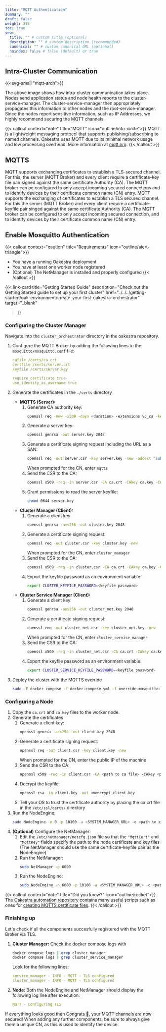 ```yaml
---
title: "MQTT Authentication"
summary: ""
draft: false
weight: 315
toc: true
seo:
  title: "" # custom title (optional)
  description: "" # custom description (recommended)
  canonical: "" # custom canonical URL (optional)
  noindex: false # false (default) or true
---
```


## Intra-Cluster Communication

{{<svg-small "mqtt-arch">}}

The above image shows how intra-cluster communication takes place. Nodes send application status and node health reports to the cluster-service-manager.
The cluster-service-manager then appropriately propagates this information to other nodes and the root-service-manager. Since the nodes report sensitive information, such
as IP Addresses, we highly recommend securing the MQTT channels.

{{< callout context="note" title="MQTT" icon="outline/info-circle">}} 
MQTT is a lightweight messaging protocol that supports publishing/subscribing to named channels. Oakestra uses MQTT due to its minimal network usage and low processing overhead. More information at [mqtt.org](https://mqtt.org/).
{{< /callout >}}


## MQTTS
MQTT supports exchanging certificates to establish a TLS-secured channel. For this, the server (MQTT Broker) and every client require a certificate-key file pair signed against the same certificate Authority (CA). The MQTT broker can be configured to only accept incoming secured connections and to identify devices by their certificate common name (CN) entry.
MQTT supports the exchanging of certificates to establish a TLS secured channel. For this the server (MQTT Broker) and every 
client require a certificate-keyfile pair singed against the same certificate Authority (CA).
The MQTT broker can be configured to only accept incoming secured connection, and to identify devices by their certificate common name (CN) entry.

## Enable Mosquitto Authentication

{{< callout context="caution" title="Requirements" icon="outline/alert-triangle">}} 
* You have a running Oakestra deployment
* You have at least one worker node registered
* (Optional) The NetManager is installed and properly configured
{{< /callout >}}

{{< link-card
  title="Getting Started Guide"
  description="Check out the Getting Started guide to set up your first cluster"
  href="../../../getting-started/oak-environment/create-your-first-oakestra-orchestrator"
  target="_blank"
>}}


### Configuring the Cluster Manager


Navigate into the `cluster_orchestrator` directory in the oakestra repository.

1. Configure the MQTT Broker by adding the following lines to the `mosquitto/mosquitto.conf` file:
    ```yaml
    cafile /certs/ca.crt
    certfile /certs/server.crt
    keyfile /certs/server.key

    require_certificate true
    use_identity_as_username true
    ```
2. Generate the certificates in the `./certs` directory
    * **MQTTS (Server):**
       1. Generate CA authority key:
          ```bash
          openssl req -new -x509 -days <duration> -extensions v3_ca -keyout ca.key -out ca.crt
          ```
       2. Generate a server key:
          ```bash
          openssl genrsa -out server.key 2048
          ```
       3. Generate a certificate signing request including the URL as a SAN:
          ```bash
          openssl req -out server.csr -key server.key -new -addext "subjectAltName = IP:${SYSTEM_MANAGER_URL}, DNS:mqtts"
          ```
            When prompted for the CN, enter `mqtts`
       4. Send the CSR to the CA:
           ```bash
           openssl x509 -req -in server.csr -CA ca.crt -CAkey ca.key -CAcreateserial -out server.crt -days <duration> -copy_extensions copyall
           ```
       5. Grant permissions to read the server keyfile:
            ```bash 
            chmod 0644 server.key
            ```
    * **Cluster Manager (Client):**
        1. Generate a client key:
            ```bash
            openssl genrsa -aes256 -out cluster.key 2048
            ```
        2. Generate a certificate signing request:
            ```bash
            openssl req -out cluster.csr -key cluster.key -new
            ```
            When prompted for the CN, enter `cluster_manager`
        3. Send the CSR to the CA:
            ```bash
            openssl x509 -req -in cluster.csr -CA ca.crt -CAkey ca.key -CAcreateserial -out cluster.crt -days <duration>
            ```
        4. Export the keyfile password as an environment variable:
            ```bash
            export CLUSTER_KEYFILE_PASSWORD=<keyfile password>
            ```
    * **Cluster Service Manager (Client):**
        1. Generate a client key:
            ```bash
            openssl genrsa -aes256 -out cluster_net.key 2048
            ```
        2. Generate a certificate signing request:
            ```bash
            openssl req -out cluster_net.csr -key cluster_net.key -new
            ```
            When prompted for the CN, enter `cluster_service_manager`
        3. Send the CSR to the CA:
            ```bash
            openssl x509 -req -in cluster_net.csr -CA ca.crt -CAkey ca.key -CAcreateserial -out cluster_net.crt -days <duration>
            ```
        4. Export the keyfile password as an environment variable:
            ```bash
            export CLUSTER_SERVICE_KEYFILE_PASSWORD=<keyfile password>
            ```

3. Deploy the cluster with the MQTTS override
    ```bash
    sudo -E docker compose -f docker-compose.yml -f override-mosquitto-auth.yml
    ```

### Configuring a Node
<!--- Subject to change when NodeEngine and NetManager are demonized -->

1. Copy the `ca.crt` and `ca.key` files to the worker node.
2. Generate the certificates
   1. Generate a client key:
       ```bash
       openssl genrsa -aes256 -out client.key 2048
       ```
   2. Generate a certificate signing request:
       ```bash
       openssl req -out client.csr -key client.key -new
       ```
       When prompted for the CN, enter the public IP of the machine
   3. Send the CSR to the CA:
       ```bash
       openssl x509 -req -in client.csr -CA <path to ca file> -CAkey <path to ca key file> -CAcreateserial -out client.crt -days <duration>
       ```
   4. Decrypt the keyfile:
        ```bash
        openssl rsa -in client.key -out unencrypt_client.key
        ```
   5. Tell your OS to trust the certificate authority by placing the ca.crt file in the `/etc/ssl/certs/` directory
3. Run the NodeEngine:
    ```bash
    sudo NodeEngine -n 0 -p 10100 -a <SYSTEM_MANAGER_URL> -c <path to client.crt> -k <path to unencrypt_client.key>
    ```
4. **(Optional)** Configure the NetManager:
    1. Edit the `/etc/netmanager/netcfg.json` file so that the `"MqttCert"` and `"MqttKey"` fields specify the path to the node certificate and key files (The NetManager should use the same certificate-keyfile pair as the NodeEngine)
    2. Run the NetManager:
        ```bash
        sudo NetManager -p 6000
        ```
    3. Run the NodeEngine:
        ```bash
        sudo NodeEngine -n 6000 -p 10100 -a <SYSTEM_MANAGER_URL> -c <path to client.crt> -k <path to unencrypt_client.key>
        ```

{{< callout context="note" title="Did you know?" icon="outline/rocket">}} The [Oakestra automation repository](https://github.com/oakestra/automation)
contains many useful scripts such as ones for [creating MQTTS certificate files](https://github.com/oakestra/automation/tree/d43f701134fdf71e1206532883006e1937c38ef9/development_cluster_management/generate_mqtts_certificates). {{< /callout >}}

### Finishing up

Let's check if all the components succesfully registered with the MQTT Broker via TLS.
1. **Cluster Manager:** Check the docker compose logs with
    ```bash
    docker compose logs | grep cluster_manager
    docker compose logs | grep cluster_service_manager
    ```
    Look for the  following lines:
    ```yaml
    service_manager - INFO - MQTT - TLS configured
    cluster_manager - INFO - MQTT - TLS configured
    ```
2. **Node:** Both the NodeEngine and NetManager should display the following log line after execution:
    ```yaml
    MQTT - Configuring TLS
    ```

If everything looks good then Congrats 🎉, your MQTT channels are now secured! When adding any further components, be sure to always give them a unique CN, as this is used to identify the device.
